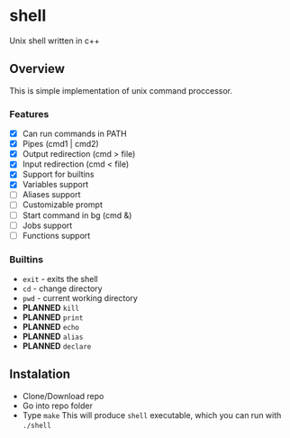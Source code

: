 # shell
Unix shell written in c++

## Overview
This is simple implementation of unix command proccessor.

### Features
 - [X] Can run commands in PATH
 - [X] Pipes (cmd1 | cmd2)
 - [X] Output redirection (cmd > file)
 - [X] Input redirection (cmd < file)
 - [X] Support for builtins
 - [X] Variables support
 - [ ] Aliases support
 - [ ] Customizable prompt
 - [ ] Start command in bg (cmd &)
 - [ ] Jobs support
 - [ ] Functions support

### Builtins
 - `exit` - exits the shell
 - `cd` - change directory
 - `pwd` - current working directory
 - **PLANNED** `kill`
 - **PLANNED** `print`
 - **PLANNED** `echo`
 - **PLANNED** `alias`
 - **PLANNED** `declare` 

## Instalation
 - Clone/Download repo
 - Go into repo folder
 - Type `make`
This will produce `shell` executable, which you can run with `./shell`

